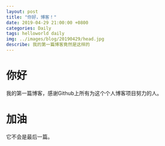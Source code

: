 ```yaml
---
layout: post
title: "你好，博客！"
date: 2019-04-29 21:00:00 +0800
categories: Daily
tags: helloworld daily
img: ../images/blog/20190429/head.jpg
describe: 我的第一篇博客竟然是这样的
---
```


# 你好

我的第一篇博客，感谢Github上所有为这个个人博客项目努力的人。

# 加油

它不会是最后一篇。

